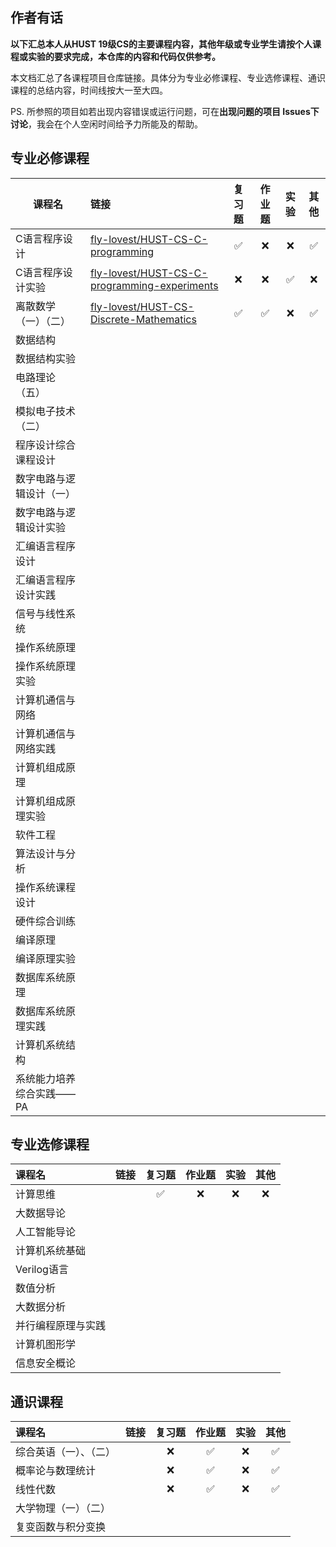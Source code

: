 ## 作者有话

**以下汇总本人从HUST 19级CS的主要课程内容，其他年级或专业学生请按个人课程或实验的要求完成，本仓库的内容和代码仅供参考。**

本文档汇总了各课程项目仓库链接。具体分为专业必修课程、专业选修课程、通识课程的总结内容，时间线按大一至大四。

PS. 所参照的项目如若出现内容错误或运行问题，可在**出现问题的项目 Issues下讨论**，我会在个人空闲时间给予力所能及的帮助。

## 专业必修课程

| 课程名                   | 链接                                                         | 复习题 | 作业题 | 实验 | 其他 |
| ------------------------ | :----------------------------------------------------------- | :----: | :----: | :--: | :--: |
| C语言程序设计            | [fly-lovest/HUST-CS-C-programming](https://github.com/fly-lovest/HUST-CS-C-programming) |   ✅    |   ❌    |  ❌   |  ✅   |
| C语言程序设计实验        | [fly-lovest/HUST-CS-C-programming-experiments](https://github.com/fly-lovest/HUST-CS-C-programming-experiments) |   ❌    |   ❌    |  ✅   |  ❌   |
| 离散数学（一）（二）     | [fly-lovest/HUST-CS-Discrete-Mathematics](https://github.com/fly-lovest/HUST-CS-Discrete-Mathematics) |   ✅    |   ✅    |  ❌   |  ✅   |
| 数据结构                 |                                                              |        |        |      |      |
| 数据结构实验             |                                                              |        |        |      |      |
| 电路理论（五）           |                                                              |        |        |      |      |
| 模拟电子技术（二）       |                                                              |        |        |      |      |
| 程序设计综合课程设计     |                                                              |        |        |      |      |
| 数字电路与逻辑设计（一） |                                                              |        |        |      |      |
| 数字电路与逻辑设计实验   |                                                              |        |        |      |      |
| 汇编语言程序设计         |                                                              |        |        |      |      |
| 汇编语言程序设计实践     |                                                              |        |        |      |      |
| 信号与线性系统           |                                                              |        |        |      |      |
| 操作系统原理             |                                                              |        |        |      |      |
| 操作系统原理实验         |                                                              |        |        |      |      |
| 计算机通信与网络         |                                                              |        |        |      |      |
| 计算机通信与网络实践     |                                                              |        |        |      |      |
| 计算机组成原理           |                                                              |        |        |      |      |
| 计算机组成原理实验       |                                                              |        |        |      |      |
| 软件工程                 |                                                              |        |        |      |      |
| 算法设计与分析           |                                                              |        |        |      |      |
| 操作系统课程设计         |                                                              |        |        |      |      |
| 硬件综合训练             |                                                              |        |        |      |      |
| 编译原理                 |                                                              |        |        |      |      |
| 编译原理实验             |                                                              |        |        |      |      |
| 数据库系统原理           |                                                              |        |        |      |      |
| 数据库系统原理实践       |                                                              |        |        |      |      |
| 计算机系统结构           |                                                              |        |        |      |      |
| 系统能力培养综合实践——PA |                                                              |        |        |      |      |





## 专业选修课程


| 课程名             | 链接 | 复习题 | 作业题 | 实验 | 其他 |
| :----------------- | :--- | :----: | :----: | :--: | :--: |
| 计算思维           |      |   ✅    |   ❌    |  ❌   |  ❌   |
| 大数据导论         |      |        |        |      |      |
| 人工智能导论       |      |        |        |      |      |
| 计算机系统基础     |      |        |        |      |      |
| Verilog语言        |      |        |        |      |      |
| 数值分析           |      |        |        |      |      |
| 大数据分析         |      |        |        |      |      |
| 并行编程原理与实践 |      |        |        |      |      |
| 计算机图形学       |      |        |        |      |      |
| 信息安全概论       |      |        |        |      |      |




## 通识课程

| 课程名                     | 链接 | 复习题 | 作业题 | 实验 | 其他 |
| :------------------------- | :--- | :----: | :----: | :--: | :--: |
| 综合英语（一）、（二）     |      |   ❌    |   ✅    |  ❌   |  ✅   |
| 概率论与数理统计           |      |   ❌    |   ✅    |  ❌   |  ✅   |
| 线性代数                   |      |   ❌    |   ✅    |  ❌   |  ✅   |
| 大学物理（一）（二）       |      |        |        |      |      |
| 复变函数与积分变换         |      |        |        |      |      |







